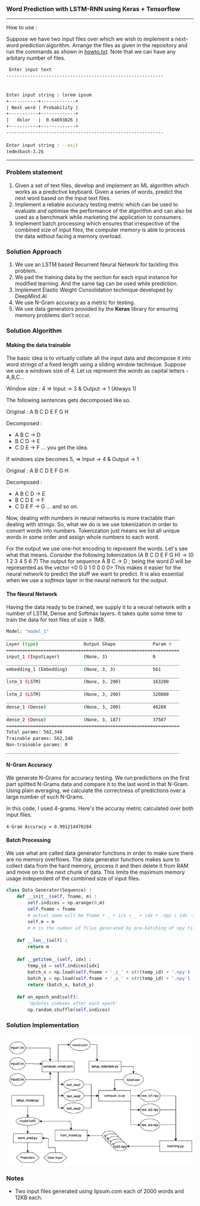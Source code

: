 ### Word Prediction with LSTM-RNN using Keras + Tensorflow

---------------------------------
How to use :

Suppose we have two input files over which we wish to implement a next-word prediction algorithm. Arrange the files as given in the repository and run the commands as shown in [howto.txt](https://github.com/deeptavker/ME781-Course-Project/blob/master/howto.txt). Note that we can have any arbitary number of files. 

```sh
 Enter input text
-----------------------------------------------------------


Enter input string : lorem ipsum
+-----------+-------------+
| Next word | Probability |
+-----------+-------------+
|   dolor   |  0.64693826 |
+-----------+-------------+
-----------------------------------------------------------

Enter input string : --exit
(edm)bash-3.2$ 
```
_______

### Problem statement

1. Given a set of text files, develop and implement an ML algorithm which works as a predictive keyboard. Given a series of words, predict the next word based on the input text files. 
2. Implement a reliable accuracy testing metric which can be used to evaluate and optimise the performance of the algorithm  and can also be used as a benchmark while marketing the application to consumers. 
3. Implement batch processing which ensures that irrespective of the combined size of input files, the computer memory is able to process the data without facing a memory overload. 

### Solution Approach

1. We use an LSTM based Recurrent Neural Network for tackling this problem. 
2. We pad the training data by the section for each input instance for modified learning. And the same tag can be used while prediction. 
3. Implement Elastic Weight Consolidation technique developed by DeepMind.AI
4. We use N-Gram accuracy as a metric for testing. 
5. We use data generators provided by the **Keras** library for ensuring memory problems don't occur. 

### Solution Algorithm

#### Making the data trainable 

The basic idea is to virtually collate all the input data and decompose it into word strings of a fixed length using a sliding window technique. Suppose we use a windows size of 4. Let us represent the words as capital letters - A,B,C...

Window size : 4 => Input -> 3 & Output -> 1 (Always 1)

The following sentences gets decomposed like so. 

Original : A B C D E F G H

Decomposed :
- A B C -> D
- B C D -> E
- C D E -> F
... you get the idea. 

If windows size becomes 5, => Input -> 4 & Output -> 1

Original : A B C D E F G H

Decomposed :
- A B C D -> E
- B C D E -> F
- C D E F -> G
... and so on. 

Now, dealing with numbers in neural networks is more tractable than dealing with strings. So, what we do is we use tokenization in order to convert words into numbers. Tokenization just means we list all unique words in some order and assign whole numbers to each word. 

For the output we use one-hot encoding to represent the words. Let's see what that means. 
Consider the following tokenization
(A B C D E F G H) -> (0 1 2 3 4 5 6 7)
The output for sequence A B C -> D ; being the word *D* will be represented as the vector <0 0 0 1 0 0 0 0> 
This makes it easier for the neural network to predict the stuff we want to predict. It is also essential when we use a *softmax* layer in the neural network for the output. 

#### The Neural Network

Having the data ready to be trained, we supply it to a neural network with a number of LSTM, Dense and Softmax layers. It takes quite some time to train the data for text files of size > 1MB. 

```sh
Model: "model_1"
_________________________________________________________________
Layer (type)                 Output Shape              Param #   
=================================================================
input_1 (InputLayer)         (None, 3)                 0         
_________________________________________________________________
embedding_1 (Embedding)      (None, 3, 3)              561       
_________________________________________________________________
lstm_1 (LSTM)                (None, 3, 200)            163200    
_________________________________________________________________
lstm_2 (LSTM)                (None, 3, 200)            320800    
_________________________________________________________________
dense_1 (Dense)              (None, 3, 200)            40200     
_________________________________________________________________
dense_2 (Dense)              (None, 3, 187)            37587     
=================================================================
Total params: 562,348
Trainable params: 562,348
Non-trainable params: 0
_________________________________________________________________
```

#### N-Gram Accuracy

We generate N-Grams for accuracy testing. We run predictions on the first part splitted N-Grams data and compare it to the last word in that N-Gram. Using plain averaging, we calculate the correctness of predictions over a large number of such N-Grams. 

In this code, I used 4-grams. Here's the accuray metric calculated over both input files.

`4-Gram Accuracy = 0.991214470284`


#### Batch Processing

We use what are called data generator functions in order to make sure there are no memory overflows. The data generator functions makes sure to collect data from the hard memory, process it and then delete it from RAM and move on to the next chunk of data. This limits the maximum memory usage independent of the combined size of input files. 

```python
class Data_Generator(Sequence) :
    def __init__(self, fname, m) :
        self.indices = np.arange(0,m)
        self.fname = fname
        # actual name will be fname + _ + i/o + _ + idx + .npy ( idx -> 0 to m-1 )
        self.m = m
        # m is the number of files generated by pre-batching of npy files

    def __len__(self) :
        return m

    def __getitem__(self, idx) :
        temp_id = self.indices[idx]
        batch_x = np.load(self.fname + '_i_' + str(temp_id) + '.npy')
        batch_y = np.load(self.fname + '_o_' + str(temp_id) + '.npy')
        return (batch_x, batch_y)

    def on_epoch_end(self):
        'Updates indexes after each epoch'
        np.random.shuffle(self.indices)
 ```


### Solution Implementation 

![Flowchart](/pics/flowchart.png)





### Notes

- Two input files generated using lipsum.com each of 2000 words and 12KB each. 




